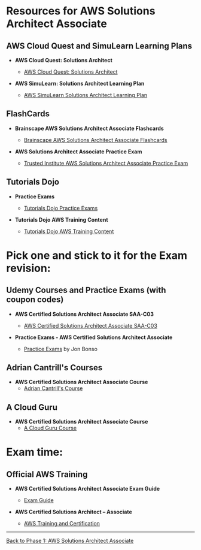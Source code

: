 # Resources for AWS Solutions Architect Associate

## AWS Cloud Quest and SimuLearn Learning Plans

- **AWS Cloud Quest: Solutions Architect**
  - [AWS Cloud Quest: Solutions Architect](https://aws.amazon.com/training/digital/aws-cloud-quest/solutions-architect/)

- **AWS SimuLearn: Solutions Architect Learning Plan**
  - [AWS SimuLearn Solutions Architect Learning Plan](https://explore.skillbuilder.aws/learn/public/learning_plan/view/82/solutions-architect-learning-plan)

## FlashCards

- **Brainscape AWS Solutions Architect Associate Flashcards**
  - [Brainscape AWS Solutions Architect Associate Flashcards](https://www.brainscape.com/premium/classes/aws-solutions-architect-associate-93866953)

- **AWS Solutions Architect Associate Practice Exam**
  - [Trusted Institute AWS Solutions Architect Associate Practice Exam](https://trustedinstitute.com/practice/aws-solution-architect/)

## Tutorials Dojo

- **Practice Exams**
  - [Tutorials Dojo Practice Exams](https://portal.tutorialsdojo.com/product/aws-certified-solutions-architect-associate-practice-exams/)

- **Tutorials Dojo AWS Training Content**
  - [Tutorials Dojo AWS Training Content](https://portal.tutorialsdojo.com/)

# Pick one and stick to it for the Exam revision:

## Udemy Courses and Practice Exams (with coupon codes)

- **AWS Certified Solutions Architect Associate SAA-C03**
  - [AWS Certified Solutions Architect Associate SAA-C03](https://www.udemy.com/course/aws-certified-solutions-architect-associate-saa-c03/)

- **Practice Exams - AWS Certified Solutions Architect Associate**
  - [Practice Exams](https://www.udemy.com/course/practice-exams-aws-certified-solutions-architect-associate-saa-c03/) by Jon Bonso

## Adrian Cantrill's Courses

- **AWS Certified Solutions Architect Associate Course**
  - [Adrian Cantrill's Course](https://learn.cantrill.io/p/aws-certified-solutions-architect-associate)

## A Cloud Guru

- **AWS Certified Solutions Architect Associate Course**
  - [A Cloud Guru Course](https://acloudguru.com/course/aws-certified-solutions-architect-associate-saa-c02)

# Exam time:

## Official AWS Training

- **AWS Certified Solutions Architect Associate Exam Guide**
  - [Exam Guide](https://d1.awsstatic.com/training-and-certification/docs-sa-assoc/AWS_Certified_Solutions_Architect_Associate_Exam_Guide.pdf)

- **AWS Certified Solutions Architect – Associate**
  - [AWS Training and Certification](https://aws.amazon.com/certification/certified-solutions-architect-associate/)

---

[Back to Phase 1: AWS Solutions Architect Associate](README.md)
